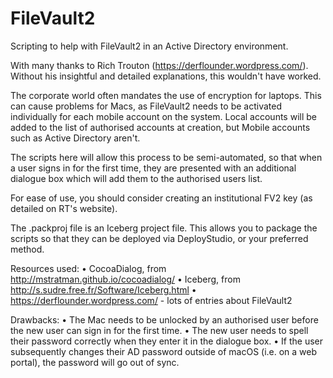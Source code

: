 # FileVault2
Scripting to help with FileVault2 in an Active Directory environment.

With many thanks to Rich Trouton (https://derflounder.wordpress.com/).
Without his insightful and detailed explanations, this wouldn't have
worked.

The corporate world often mandates the use of encryption for laptops.
This can cause problems for Macs, as FileVault2 needs to be activated
individually for each mobile account on the system. Local accounts will
be added to the list of authorised accounts at creation, but Mobile
accounts such as Active Directory aren't.

The scripts here will allow this process to be semi-automated, so that
when a user signs in for the first time, they are presented with an
additional dialogue box which will add them to the authorised users
list.

For ease of use, you should consider creating an institutional FV2 key
(as detailed on RT's website).

The .packproj file is an Iceberg project file. This allows you to
package the scripts so that they can be deployed via DeployStudio, or
your preferred method.

Resources used:
• CocoaDialog, from http://mstratman.github.io/cocoadialog/
• Iceberg, from http://s.sudre.free.fr/Software/Iceberg.html
• https://derflounder.wordpress.com/ - lots of entries about FileVault2

Drawbacks: 
• The Mac needs to be unlocked by an authorised user before
the new user can sign in for the first time. 
• The new user needs to spell their password correctly when they enter
 it in the dialogue box. 
• If the user subsequently changes their AD password outside of macOS
(i.e. on a web portal), the password will go out of sync.